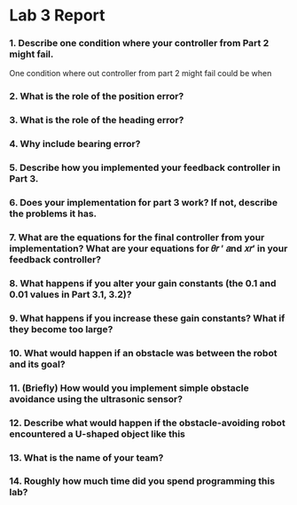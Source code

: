 # Lab 3 Report #

### 1. Describe one condition where your controller from Part 2 might fail. ###
One condition where out controller from part 2 might fail could be when 
### 2. What is the role of the position error? ###
### 3. What is the role of the heading error? ###
### 4. Why include bearing error? ###
### 5. Describe how you implemented your feedback controller in Part 3. ###
### 6. Does your implementation for part 3 work? If not, describe the problems it has. ###
### 7. What are the equations for the final controller from your implementation? What are your equations for 𝜃𝑟 ′ 𝑎nd 𝑥𝑟′ in your feedback controller? ###
### 8. What happens if you alter your gain constants (the 0.1 and 0.01 values in Part 3.1, 3.2)? ###
### 9. What happens if you increase these gain constants? What if they become too large? ###
### 10. What would happen if an obstacle was between the robot and its goal? ###
### 11. (Briefly) How would you implement simple obstacle avoidance using the ultrasonic sensor? ###
### 12. Describe what would happen if the obstacle-avoiding robot encountered a U-shaped object like this ###
### 13. What is the name of your team? ###
### 14. Roughly how much time did you spend programming this lab? ###
